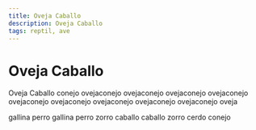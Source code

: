 ```yaml
---
title: Oveja Caballo
description: Oveja Caballo
tags: reptil, ave
---
```


# Oveja Caballo

Oveja Caballo conejo ovejaconejo ovejaconejo ovejaconejo ovejaconejo ovejaconejo ovejaconejo ovejaconejo ovejaconejo ovejaconejo oveja

gallina perro gallina perro zorro caballo caballo zorro cerdo conejo